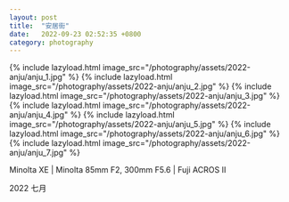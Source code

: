 ```yaml
---
layout: post
title:  "安居街"
date:   2022-09-23 02:52:35 +0800
category: photography
---
```

{% include lazyload.html image_src="/photography/assets/2022-anju/anju_1.jpg" %}
{% include lazyload.html image_src="/photography/assets/2022-anju/anju_2.jpg" %}
{% include lazyload.html image_src="/photography/assets/2022-anju/anju_3.jpg" %}
{% include lazyload.html image_src="/photography/assets/2022-anju/anju_4.jpg" %}
{% include lazyload.html image_src="/photography/assets/2022-anju/anju_5.jpg" %}
{% include lazyload.html image_src="/photography/assets/2022-anju/anju_6.jpg" %}
{% include lazyload.html image_src="/photography/assets/2022-anju/anju_7.jpg" %}

Minolta XE | Minolta 85mm F2, 300mm F5.6 | Fuji ACROS II

2022 七月
